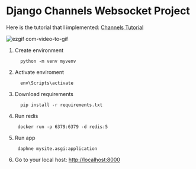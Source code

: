 # Django Channels Websocket Project

Here is the tutorial that I implemented: [Channels Tutorial](https://channels.readthedocs.io/en/stable/tutorial/part_1.html)

![ezgif com-video-to-gif](https://github.com/koglak/django_channels_websocket_example/assets/24697147/ebe7270d-fa3f-4952-8901-6560193c5ea6)


1. Create environment

         python -m venv myvenv
   
2. Activate enviroment

         env\Scripts\activate
        
3. Download requirements

         pip install -r requirements.txt

4. Run redis

        docker run -p 6379:6379 -d redis:5
   
6. Run app

        daphne mysite.asgi:application

7. Go to your local host: [http://localhost:8000](http://localhost:8000/)
